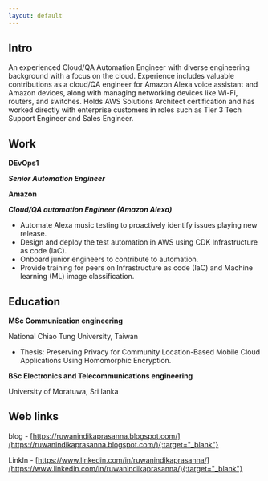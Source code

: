 ```yaml
---
layout: default
---
```

## Intro

An experienced Cloud/QA Automation Engineer with diverse engineering background with a focus on the cloud. Experience includes valuable contributions as a cloud/QA engineer for Amazon Alexa voice assistant and Amazon devices, along with managing networking devices like Wi-Fi, routers, and switches. Holds AWS Solutions Architect certification and has worked directly with enterprise customers in roles such as Tier 3 Tech Support Engineer and Sales Engineer.

## Work

**DEvOps1**

***Senior Automation Engineer***


**Amazon**

***Cloud/QA automation Engineer (Amazon Alexa)***

- Automate Alexa music testing to proactively identify issues playing new release. 
- Design and deploy the test automation in AWS using CDK Infrastructure as code (IaC).
- Onboard junior engineers to contribute to automation. 
- Provide training for peers on Infrastructure as code (IaC) and Machine learning (ML) image classification. 



## Education

**MSc Communication engineering**

National Chiao Tung University, Taiwan

- Thesis: Preserving Privacy for Community Location-Based Mobile Cloud Applications Using Homomorphic Encryption.

**BSc Electronics and Telecommunications engineering**

University of Moratuwa, Sri lanka


## Web links

blog - [https://ruwanindikaprasanna.blogspot.com/](https://ruwanindikaprasanna.blogspot.com/){:target="_blank"} 

LinkIn - [https://www.linkedin.com/in/ruwanindikaprasanna/](https://www.linkedin.com/in/ruwanindikaprasanna/){:target="_blank"} 



